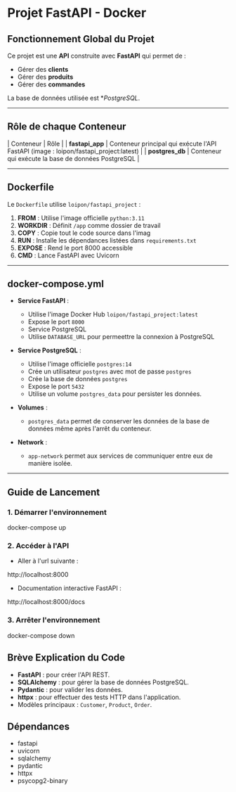 # Projet FastAPI - Docker 

## Fonctionnement Global du Projet

Ce projet est une **API** construite avec **FastAPI** qui permet de :
- Gérer des **clients** 
- Gérer des **produits** 
- Gérer des **commandes** 

La base de données utilisée est **PostgreSQL*.

---

## Rôle de chaque Conteneur

| Conteneur | Rôle |
| **fastapi_app** | Conteneur principal qui exécute l'API FastAPI (image : loipon/fastapi_project:latest) |
| **postgres_db** | Conteneur qui exécute la base de données PostgreSQL |

---

## Dockerfile

Le `Dockerfile` utilise `loipon/fastapi_project` :

1. **FROM** : Utilise l'image officielle `python:3.11`
2. **WORKDIR** : Définit `/app` comme dossier de travail
3. **COPY** : Copie tout le code source dans l'imag
4. **RUN** : Installe les dépendances listées dans `requirements.txt`
5. **EXPOSE** : Rend le port 8000 accessible
6. **CMD** : Lance FastAPI avec Uvicorn

---

## docker-compose.yml

- **Service FastAPI** :
  - Utilise l'image Docker Hub `loipon/fastapi_project:latest`
  - Expose le port `8000`
  - Service PostgreSQL
  - Utilise `DATABASE_URL` pour permeettre la connexion à PostgreSQL

- **Service PostgreSQL** :
  - Utilise l'image officielle `postgres:14`
  - Crée un utilisateur `postgres` avec mot de passe `postgres`
  - Crée la base de données `postgres`
  - Expose le port `5432`
  - Utilise un volume `postgres_data` pour persister les données.

- **Volumes** :
  - `postgres_data` permet de conserver les données de la base de données même après l'arrêt du conteneur.

- **Network** :
  - `app-network` permet aux services de communiquer entre eux de manière isolée.

---

## Guide de Lancement

### 1. Démarrer l'environnement 

docker-compose up


### 2. Accéder à l'API

- Aller à l'url suivante :


http://localhost:8000


- Documentation interactive FastAPI :


http://localhost:8000/docs


### 3. Arrêter l'environnement


docker-compose down


## Brève Explication du Code

- **FastAPI** : pour créer l'API REST.
- **SQLAlchemy** : pour gérer la base de données PostgreSQL.
- **Pydantic** : pour valider les données.
- **httpx** : pour effectuer des tests HTTP dans l'application.
- Modèles principaux : `Customer`, `Product`, `Order`.



## Dépendances 
- fastapi
- uvicorn
- sqlalchemy
- pydantic
- httpx
- psycopg2-binary






